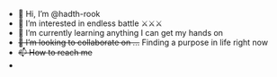 
- 👋 Hi, I’m @hadth-rook
- 👀 I’m interested in endless battle ⚔️⚔️⚔️
- 🌱 I’m currently learning anything I can get my hands on
- ~~💞️ I’m looking to collaborate on ...~~ Finding a purpose in life right now
- ~~📫 How to reach me~~
- 

<!---
hadth-rook/hadth-rook is a ✨ special ✨ repository because its `README.md` (this file) appears on your GitHub profile.
You can click the Preview link to take a look at your changes.
--->

